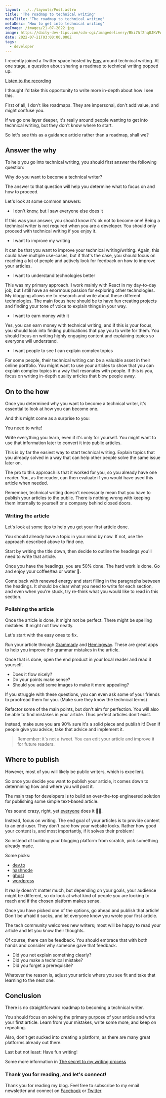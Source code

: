 ```yaml
---
layout: ../../layouts/Post.astro
title: 'The roadmap to technical writing'
metaTitle: 'The roadmap to technical writing'
metaDesc: 'How to get into technical writing'
ogImage: /images/21-07-2022.jpg
image: https://daily-dev-tips.com/cdn-cgi/imagedelivery/Bki7Af2hq0JKVFw1XYYMQg/c02b3ec7-621b-44ef-20ff-0b7f761ae200
date: 2022-07-21T03:00:00.000Z
tags:
  - developer
---
```


I recently joined a Twitter space hosted by [Emy](https://twitter.com/njong_emy) around technical writing.
At one stage, a question about sharing a roadmap to technical writing popped up.

[Listen to the recording](https://twitter.com/i/spaces/1lDxLLLvYyMxm?s=20)

I thought I'd take this opportunity to write more in-depth about how I see this.

First of all, I don't like roadmaps. They are impersonal, don't add value, and might confuse you.

If we go one layer deeper, it's really around people wanting to get into technical writing, but they don't know where to start.

So let's see this as a guidance article rather than a roadmap, shall we?

## Answer the why

To help you go into technical writing, you should first answer the following question:

Why do you want to become a technical writer?

The answer to that question will help you determine what to focus on and how to proceed.

Let's look at some common answers:

- I don't know, but I saw everyone else does it

If this was your answer, you should know it's ok not to become one! Being a technical writer is not required when you are a developer.
You should only proceed with technical writing if you enjoy it.

- I want to improve my writing

It can be that you want to improve your technical writing/writing. Again, this could have multiple use-cases, but if that's the case, you should focus on reaching a lot of people and actively look for feedback on how to improve your articles.

- I want to understand technologies better

This was my primary approach. I work mainly with React in my day-to-day job, but I still have an enormous passion for exploring other technologies. My blogging allows me to research and write about these different technologies.
The main focus here should be to have fun creating projects and finding your tone of voice to explain things in your way.

- I want to earn money with it

Yes, you can earn money with technical writing, and if this is your focus, you should look into finding publications that pay you to write for them.
You should focus on writing highly engaging content and explaining topics so everyone will understand.

- I want people to see I can explain complex topics

For some people, their technical writing can be a valuable asset in their online portfolio.
You might want to use your articles to show that you can explain complex topics in a way that resonates with people.
If this is you, focus on writing in-depth quality articles that blow people away.

## On to the how

Once you determined why you want to become a technical writer, it's essential to look at how you can become one.

And this might come as a surprise to you:

You need to write!

Write everything you learn, even if it's only for yourself. You might want to use that information later to convert it into public articles.

This is by far the easiest way to start technical writing. Explain topics that you already solved in a way that can help other people solve the same issue later on.

The pro to this approach is that it worked for you, so you already have one reader.
You, as the reader, can then evaluate if you would have used this article when needed.

Remember, technical writing doesn't necessarily mean that you have to publish your articles to the public.
There is nothing wrong with keeping them internally to yourself or a company behind closed doors.

### Writing the article

Let's look at some tips to help you get your first article done.

You should already have a topic in your mind by now. If not, use the approach described above to find one.

Start by writing the title down, then decide to outline the headings you'll need to write that article.

Once you have the headings, you are 50% done. The hard work is done. Go and enjoy your coffee/tea or water 🙏.

Come back with renewed energy and start filling in the paragraphs between the headings.
It should be clear what you need to write for each section, and even when you're stuck, try re-think what you would like to read in this section.

### Polishing the article

Once the article is done, it might not be perfect.
There might be spelling mistakes. It might not flow neatly.

Let's start with the easy ones to fix.

Run your article through [Grammarly](https://www.grammarly.com) and [Hemingway](https://hemingwayapp.com/). These are great apps to help you improve the grammar mistakes in the article.

Once that is done, open the end product in your local reader and read it yourself.

- Does it flow nicely?
- Do your points make sense?
- Should you add some images to make it more appealing?

If you struggle with these questions, you can even ask some of your friends to proofread them for you.
(Make sure they know the technical terms)

Refactor some of the main points, but don't aim for perfection.
You will also be able to find mistakes in your article. Thus perfect articles don't exist.

Instead, make sure you are 90% sure it's a solid piece and publish it!
Even if people give you advice, take that advice and implement it.

> Remember: it's not a tweet. You can edit your article and improve it for future readers.

## Where to publish

However, most of you will likely be public writers, which is excellent.

So once you decide you want to publish your article, it comes down to determining how and where you will post it.

The main trap for developers is to build an over-the-top engineered solution for publishing some simple text-based article.

Yes sound crazy, right, yet [everyone](https://daily-dev-tips.com/posts/meet-daily-dev-tips-v2/) does it 🤦‍♂️.

Instead, focus on writing. The end goal of your articles is to provide content to an end-user.
They don't care how your website looks.
Rather how good your content is, and most importantly, if it solves their problem!

So instead of building your blogging platform from scratch, pick something already made.

Some picks:

- [dev.to](https://dev.to/)
- [hashnode](https://hashnode.com/@dailydevtips/joinme)
- [ghost](https://ghost.org/)
- [wordpress](https://wordpress.org/)

It really doesn't matter much, but depending on your goals, your audience might be different, so do look at what kind of people you are looking to reach and if the chosen platform makes sense.

Once you have picked one of the options, go ahead and publish that article!
Don't be afraid it sucks, and let everyone know you wrote your first article.

The tech community welcomes new writers; most will be happy to read your article and let you know their thoughts.

Of course, there can be feedback. You should embrace that with both hands and consider why someone gave that feedback.

- Did you not explain something clearly?
- Did you make a technical mistake?
- Did you forget a prerequisite?

Whatever the reason is, adjust your article where you see fit and take that learning to the next one.

## Conclusion

There is no straightforward roadmap to becoming a technical writer.

You should focus on solving the primary purpose of your article and write your first article.
Learn from your mistakes, write some more, and keep on repeating.

Also, don't get sucked into creating a platform, as there are many great platforms already out there.

Last but not least: Have fun writing!

Some more information in [The secret to my writing process](https://daily-dev-tips.com/posts/the-secret-to-my-writing-process/)

### Thank you for reading, and let's connect!

Thank you for reading my blog. Feel free to subscribe to my email newsletter and connect on [Facebook](https://www.facebook.com/DailyDevTipsBlog) or [Twitter](https://twitter.com/DailyDevTips1)

